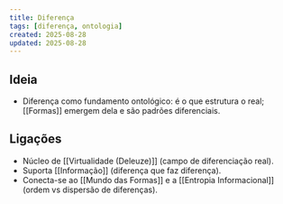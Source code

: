 ```yaml
---
title: Diferença
tags: [diferença, ontologia]
created: 2025-08-28
updated: 2025-08-28
---
```


## Ideia
- Diferença como fundamento ontológico: é o que estrutura o real; [[Formas]] emergem dela e são padrões diferenciais.

## Ligações
- Núcleo de [[Virtualidade (Deleuze)]] (campo de diferenciação real).
- Suporta [[Informação]] (diferença que faz diferença).
- Conecta-se ao [[Mundo das Formas]] e a [[Entropia Informacional]] (ordem vs dispersão de diferenças).

